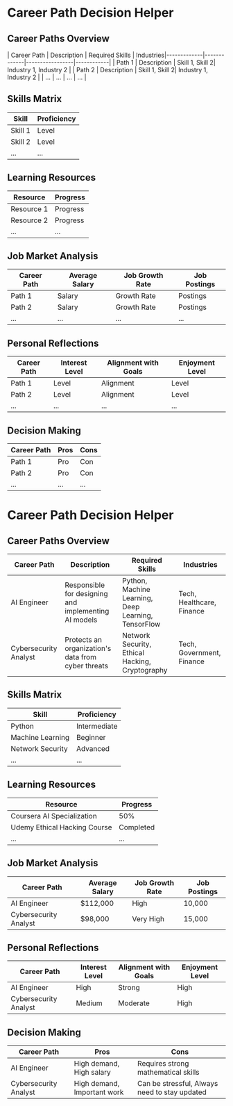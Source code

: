 # Career Path Decision Helper

## Career Paths Overview

| Career Path | Description | Required Skills | Industries|-------------|-------------|-----------------|------------|
| Path 1      | Description | Skill 1, Skill 2| Industry 1, Industry 2 |
| Path 2      | Description | Skill 1, Skill 2| Industry 1, Industry 2 |
| ...         | ...         | ...             | ...        |

## Skills Matrix

| Skill       | Proficiency |
|-------------|-------------|
| Skill 1     | Level       |
| Skill 2     | Level       |
| ...         | ...         |

## Learning Resources

| Resource    | Progress |
|-------------|----------|
| Resource 1  | Progress |
| Resource 2  | Progress |
| ...         | ...      |

## Job Market Analysis

| Career Path | Average Salary | Job Growth Rate | Job Postings |
|-------------|----------------|-----------------|--------------|
| Path 1      | Salary         | Growth Rate     | Postings     |
| Path 2      | Salary         | Growth Rate     | Postings     |
| ...         | ...            | ...             | ...          |

## Personal Reflections

| Career Path | Interest Level | Alignment with Goals | Enjoyment Level |
|-------------|----------------|----------------------|-----------------|
| Path 1      | Level          | Alignment            | Level           |
| Path 2      | Level          | Alignment            | Level           |
| ...         | ...            | ...                  | ...             |

## Decision Making

| Career Path | Pros | Cons |
|-------------|------|------|
| Path 1      | Pro  | Con  |
| Path 2      | Pro  | Con  |
| ...         | ...  | ...  |



# Career Path Decision Helper

## Career Paths Overview

| Career Path | Description | Required Skills | Industries |
|-------------|-------------|-----------------|------------|
| AI Engineer | Responsible for designing and implementing AI models | Python, Machine Learning, Deep Learning, TensorFlow | Tech, Healthcare, Finance |
| Cybersecurity Analyst | Protects an organization's data from cyber threats | Network Security, Ethical Hacking, Cryptography | Tech, Government, Finance |

## Skills Matrix

| Skill | Proficiency |
|-------|-------------|
| Python | Intermediate |
| Machine Learning | Beginner |
| Network Security | Advanced |
| ... | ... |

## Learning Resources

| Resource | Progress |
|----------|----------|
| Coursera AI Specialization | 50% |
| Udemy Ethical Hacking Course | Completed |
| ... | ... |

## Job Market Analysis

| Career Path | Average Salary | Job Growth Rate | Job Postings |
|-------------|----------------|-----------------|--------------|
| AI Engineer | $112,000 | High | 10,000 |
| Cybersecurity Analyst | $98,000 | Very High | 15,000 |

## Personal Reflections

| Career Path | Interest Level | Alignment with Goals | Enjoyment Level |
|-------------|----------------|----------------------|-----------------|
| AI Engineer | High | Strong | High |
| Cybersecurity Analyst | Medium | Moderate | High |

## Decision Making

| Career Path | Pros | Cons |
|-------------|------|------|
| AI Engineer | High demand, High salary | Requires strong mathematical skills |
| Cybersecurity Analyst | High demand, Important work | Can be stressful, Always need to stay updated |

